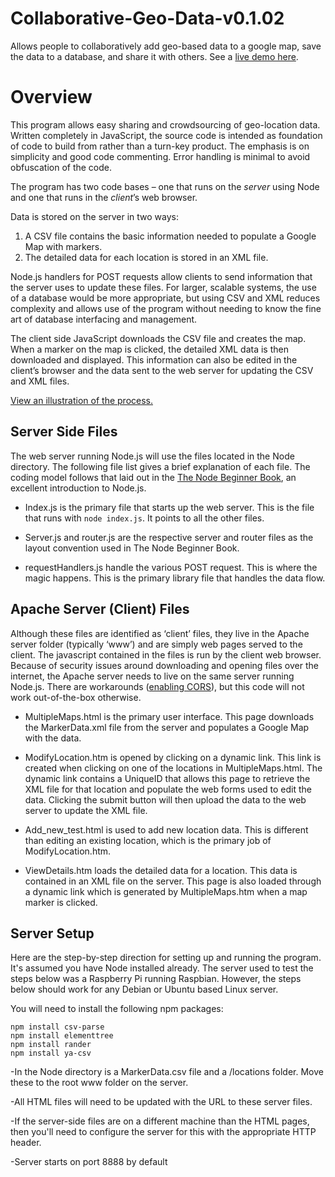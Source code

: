 # Collaborative-Geo-Data-v0.1.02
Allows people to collaboratively add geo-based data to a google map, save the data to a database, and share it with others. 
See a [live demo here](http://christroutner.com/geodata/MultipleMaps.html).


# Overview

This program allows easy sharing and crowdsourcing of geo-location data. Written completely in JavaScript, the source code is intended as foundation of code to build from rather than a turn-key product. The emphasis is on simplicity and good code commenting. Error handling is minimal to avoid obfuscation of the code.

The program has two code bases – one that runs on the *server* using Node and one that runs in the *client*’s web browser. 

Data is stored on the server in two ways: 

1.	A CSV file contains the basic information needed to populate a Google Map with markers. 
2.	The detailed data for each location is stored in an XML file. 

Node.js handlers for POST requests allow clients to send information that the server uses to update these files. For larger, scalable systems, the use of a database would be more appropriate, but using CSV and XML reduces complexity and allows use of the program without needing to know the fine art of database interfacing and management.

The client side JavaScript downloads the CSV file and creates the map. When a marker on the map is clicked, the detailed XML data is then downloaded and displayed. This information can also be edited in the client’s browser and the data sent to the web server for updating the CSV and XML files.

[View an illustration of the process.](http://christroutner.com/geodata/Overview.jpg)

## Server Side Files
The web server running Node.js will use the files located in the Node directory. The following file list gives a brief explanation of each file. The coding model follows that laid out in the [The Node Beginner Book](http://www.nodebeginner.org/), an excellent introduction to Node.js.

* Index.js is the primary file that starts up the web server. This is the file that runs with `node index.js`. It points to all the other files.

* Server.js and router.js are the respective server and router files as the layout convention used in The Node Beginner Book.

* requestHandlers.js handle the various POST request. This is where the magic happens. This is the primary library file that handles the data flow.

## Apache Server (Client) Files
Although these files are identified as ‘client’ files, they live in the Apache server folder (typically ‘www’) and are simply web pages served to the client. The javascript contained in the files is run by the client web browser. Because of security issues around downloading and opening files over the internet, the Apache server needs to live on the same server running Node.js. There are workarounds ([enabling CORS](http://stackoverflow.com/questions/7067966/how-to-allow-cors-in-express-node-js)), but this code will not work out-of-the-box otherwise.

* MultipleMaps.html is the primary user interface. This page downloads the MarkerData.xml file from the server and populates a Google Map with the data.

* ModifyLocation.htm is opened by clicking on a dynamic link. This link is created when clicking on one of the locations in MultipleMaps.html. The dynamic link contains a UniqueID that allows this page to retrieve the XML file for that location and populate the web forms used to edit the data. Clicking the submit button will then upload the data to the web server to update the XML file.

* Add_new_test.html is used to add new location data. This is different than editing an existing location, which is the primary job of ModifyLocation.htm.

* ViewDetails.htm loads the detailed data for a location. This data is contained in an XML file on the server. This page is also loaded through a dynamic link which is generated by MultipleMaps.htm when a map marker is clicked.

## Server Setup
Here are the step-by-step direction for setting up and running the program. It's assumed you have Node installed already. The server used to test the steps below was a Raspberry Pi running Raspbian. However, the steps below should work for any Debian or Ubuntu based Linux server.

You will need to install the following npm packages:

```
npm install csv-parse
npm install elementtree
npm install rander
npm install ya-csv
```

-In the Node directory is a MarkerData.csv file and a /locations folder. Move these to the root www folder on the server. 

-All HTML files will need to be updated with the URL to these server files.

-If the server-side files are on a different machine than the HTML pages, then you'll need to configure the server for this with the appropriate HTTP header.

-Server starts on port 8888 by default




